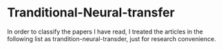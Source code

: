 Tranditional-Neural-transfer
========
In order to classify the papers I have read, I treated the articles in the following list as trandition-neural-transder, just for research convenience.
